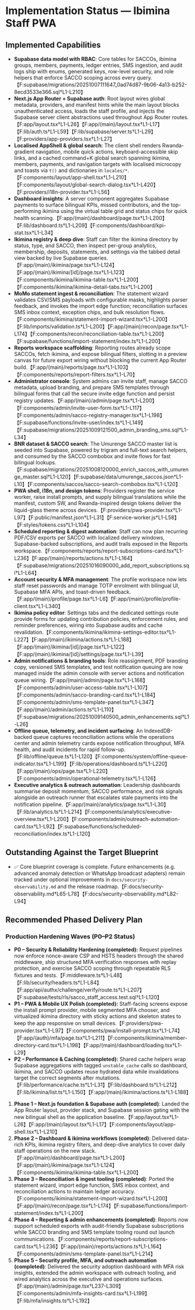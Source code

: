 # Implementation Status — Ibimina Staff PWA

## Implemented Capabilities

- **Supabase data model with RBAC**: Core tables for SACCOs, ibimina groups,
  members, payments, ledger entries, SMS ingestion, and audit logs ship with
  enums, generated keys, row-level security, and role helpers that enforce SACCO
  scoping across every
  query.【F:supabase/migrations/20251007111647_0ad74d87-9b06-4a13-b252-8ecd3533e366.sql†L1-L210】
- **Next.js App Router + Supabase auth**: Root layout wires global metadata,
  providers, and manifest hints while the main layout blocks unauthenticated
  access, loads the staff profile, and injects the Supabase server client
  abstractions used throughout App Router
  routes.【F:app/layout.tsx†L1-L26】【F:app/(main)/layout.tsx†L1-L17】【F:lib/auth.ts†L1-L59】【F:lib/supabase/server.ts†L1-L29】【F:providers/app-providers.tsx†L1-L27】
- **Localised AppShell & global search**: The client shell renders
  Rwanda-gradient navigation, mobile quick actions, keyboard-accessible skip
  links, and a cached command+K global search spanning ikimina, members,
  payments, and navigation targets with localised microcopy and toasts via `t()`
  and dictionaries in
  `locales/*`.【F:components/layout/app-shell.tsx†L1-L210】【F:components/layout/global-search-dialog.tsx†L1-L420】【F:providers/i18n-provider.tsx†L1-L56】
- **Dashboard insights**: A server component aggregates Supabase payments to
  surface bilingual KPIs, missed contributors, and the top-performing ikimina
  using the virtual table grid and status chips for quick health
  scanning.【F:app/(main)/dashboard/page.tsx†L1-L200】【F:lib/dashboard.ts†L1-L209】【F:components/dashboard/kpi-stat.tsx†L1-L34】
- **Ikimina registry & deep dive**: Staff can filter the ikimina directory by
  status, type, and SACCO, then inspect per-group analytics, membership,
  deposits, statements, and settings via the tabbed detail view backed by live
  Supabase
  queries.【F:app/(main)/ikimina/page.tsx†L1-L124】【F:app/(main)/ikimina/[id]/page.tsx†L1-L123】【F:components/ikimina/ikimina-table.tsx†L1-L200】【F:components/ikimina/ikimina-detail-tabs.tsx†L1-L200】
- **MoMo statement ingest & reconciliation**: The statement wizard validates
  CSV/SMS payloads with configurable masks, highlights parser feedback, and
  invokes the import edge function; reconciliation surfaces SMS inbox context,
  exception chips, and bulk resolution
  flows.【F:components/ikimina/statement-import-wizard.tsx†L1-L200】【F:lib/imports/validation.ts†L1-L200】【F:app/(main)/recon/page.tsx†L1-L174】【F:components/recon/reconciliation-table.tsx†L1-L200】【F:supabase/functions/import-statement/index.ts†L1-L200】
- **Reports workspace scaffolding**: Reporting routes already scope SACCOs,
  fetch ikimina, and expose bilingual filters, slotting in a preview canvas for
  future export wiring without blocking the current App Router
  build.【F:app/(main)/reports/page.tsx†L1-L103】【F:components/reports/report-filters.tsx†L1-L70】
- **Administrator console**: System admins can invite staff, manage SACCO
  metadata, upload branding, and prepare SMS templates through bilingual forms
  that call the secure invite edge function and persist registry
  updates.【F:app/(main)/admin/page.tsx†L1-L200】【F:components/admin/invite-user-form.tsx†L1-L117】【F:components/admin/sacco-registry-manager.tsx†L1-L198】【F:supabase/functions/invite-user/index.ts†L1-L149】【F:supabase/migrations/20251009121500_admin_branding_sms.sql†L1-L34】
- **BNR dataset & SACCO search**: The Umurenge SACCO master list is seeded into
  Supabase, powered by trigram and full-text search helpers, and consumed by the
  SACCO combobox and invite flows for fast bilingual
  lookups.【F:supabase/migrations/20251008120000_enrich_saccos_with_umurenge_master.sql†L1-L120】【F:supabase/data/umurenge_saccos.json†L1-L10】【F:components/saccos/sacco-search-combobox.tsx†L1-L120】
- **PWA shell, i18n, and design tokens**: Providers register the service worker,
  raise install prompts, and supply bilingual translations while the manifest,
  custom SW, and Rwanda-inspired design tokens deliver the liquid-glass theme
  across
  devices.【F:providers/pwa-provider.tsx†L1-L97】【F:public/manifest.json†L1-L31】【F:service-worker.js†L1-L58】【F:styles/tokens.css†L1-L104】
- **Scheduled reporting & digest automation**: Staff can now plan recurring
  PDF/CSV exports per SACCO with localized delivery windows, Supabase-backed
  subscriptions, and audit trails exposed in the Reports
  workspace.【F:components/reports/report-subscriptions-card.tsx†L1-L236】【F:app/(main)/reports/actions.ts†L1-L164】【F:supabase/migrations/20251016090000_add_report_subscriptions.sql†L1-L64】
- **Account security & MFA management**: The profile workspace now lets staff
  reset passwords and manage TOTP enrolment with bilingual UI, Supabase MFA
  APIs, and toast-driven
  feedback.【F:app/(main)/profile/page.tsx†L1-L6】【F:app/(main)/profile/profile-client.tsx†L1-L340】
- **Ikimina policy editor**: Settings tabs and the dedicated settings route
  provide forms for updating contribution policies, enforcement rules, and
  reminder preferences, wiring into Supabase audits and cache
  revalidation.【F:components/ikimina/ikimina-settings-editor.tsx†L1-L227】【F:app/(main)/ikimina/actions.ts†L1-L188】【F:app/(main)/ikimina/[id]/page.tsx†L1-L122】【F:app/(main)/ikimina/[id]/settings/page.tsx†L1-L39】
- **Admin notifications & branding tools**: Role reassignment, PDF branding
  copy, versioned SMS templates, and test notification queuing are now managed
  inside the admin console with server actions and notification queue
  wiring.【F:app/(main)/admin/page.tsx†L1-L168】【F:components/admin/user-access-table.tsx†L1-L107】【F:components/admin/sacco-branding-card.tsx†L1-L184】【F:components/admin/sms-template-panel.tsx†L1-L347】【F:app/(main)/admin/actions.ts†L1-L110】【F:supabase/migrations/20251009140500_admin_enhancements.sql†L1-L26】
- **Offline queue, telemetry, and incident surfacing**: An IndexedDB-backed
  queue captures reconciliation actions while the operations center and admin
  telemetry cards expose notification throughput, MFA health, and audit
  incidents for rapid
  follow-up.【F:lib/offline/queue.ts†L1-L120】【F:components/system/offline-queue-indicator.tsx†L1-L199】【F:lib/operations/dashboard.ts†L1-L220】【F:app/(main)/ops/page.tsx†L1-L220】【F:components/admin/operational-telemetry.tsx†L1-L126】
- **Executive analytics & outreach automation**: Leadership dashboards summarise
  deposit momentum, SACCO performance, and risk signals alongside an outreach
  runner that escalates stale payments into the notification
  pipeline.【F:app/(main)/analytics/page.tsx†L1-L30】【F:lib/analytics.ts†L1-L214】【F:components/analytics/executive-overview.tsx†L1-L200】【F:components/admin/outreach-automation-card.tsx†L1-L92】【F:supabase/functions/scheduled-reconciliation/index.ts†L1-L120】

## Outstanding Against the Target Blueprint

- ✅ Core blueprint coverage is complete. Future enhancements (e.g. advanced
  anomaly detection or WhatsApp broadcast adapters) remain tracked under
  optional improvements in `docs/security-observability.md` and the release
  roadmap.【F:docs/security-observability.md†L65-L78】【F:docs/security-observability.md†L82-L94】

## Recommended Phased Delivery Plan

### Production Hardening Waves (P0–P2 Status)

- **P0 – Security & Reliability Hardening (completed):** Request pipelines now
  enforce nonce-aware CSP and HSTS headers through the shared middleware, ship
  structured MFA verification responses with replay protection, and exercise
  SACCO scoping through repeatable RLS fixtures and
  tests.【F:middleware.ts†L1-L48】【F:lib/security/headers.ts†L1-L84】【F:app/api/authx/challenge/verify/route.ts†L1-L207】【F:supabase/tests/rls/sacco_staff_access.test.sql†L1-L120】
- **P1 – PWA & Mobile UX Polish (completed):** Staff-facing screens expose the
  install prompt provider, mobile segmented MFA chooser, and virtualized ikimina
  directory with sticky actions and skeleton states to keep the app responsive
  on small
  devices.【F:providers/pwa-provider.tsx†L1-L97】【F:components/pwa/install-prompt.tsx†L1-L74】【F:app/(auth)/mfa/page.tsx†L1-L211】【F:components/ikimina/member-directory-card.tsx†L1-L198】【F:app/(main)/dashboard/loading.tsx†L1-L29】
- **P2 – Performance & Caching (completed):** Shared cache helpers wrap Supabase
  aggregations with tagged `unstable_cache` calls so dashboard, ikimina, and
  SACCO updates reuse hydrated data while invalidations target the correct
  segments after
  mutations.【F:lib/performance/cache.ts†L1-L31】【F:lib/dashboard.ts†L1-L212】【F:lib/ikimina/list.ts†L1-L150】【F:app/(main)/ikimina/actions.ts†L1-L188】

1. **Phase 1 – Next.js foundation & Supabase auth (completed)**: Landed the App
   Router layout, provider stack, and Supabase session gating with the new
   bilingual shell as the application
   baseline.【F:app/layout.tsx†L1-L26】【F:app/(main)/layout.tsx†L1-L17】【F:components/layout/app-shell.tsx†L1-L210】
2. **Phase 2 – Dashboard & ikimina workflows (completed)**: Delivered data-rich
   KPIs, ikimina registry filters, and deep-dive analytics to cover daily staff
   operations on the new
   stack.【F:app/(main)/dashboard/page.tsx†L1-L200】【F:app/(main)/ikimina/page.tsx†L1-L124】【F:components/ikimina/ikimina-table.tsx†L1-L200】
3. **Phase 3 – Reconciliation & ingest tooling (completed)**: Ported the
   statement wizard, import edge function, SMS inbox context, and reconciliation
   actions to maintain ledger
   accuracy.【F:components/ikimina/statement-import-wizard.tsx†L1-L200】【F:app/(main)/recon/page.tsx†L1-L174】【F:supabase/functions/import-statement/index.ts†L1-L200】
4. **Phase 4 – Reporting & admin enhancements (completed)**: Reports now support
   scheduled exports with audit-friendly Supabase subscriptions while SACCO
   branding and SMS template tooling round out launch
   communications.【F:components/reports/report-subscriptions-card.tsx†L1-L236】【F:app/(main)/reports/actions.ts†L1-L164】【F:components/admin/sms-template-panel.tsx†L1-L214】
5. **Phase 5 – Security profile, MFA, and outreach automation (completed)**:
   Delivered the security adoption dashboard with MFA risk insights, extended
   the admin workspace with outreach tooling, and wired analytics across the
   executive and operations
   surfaces.【F:app/(main)/admin/page.tsx†L237-L309】【F:components/admin/mfa-insights-card.tsx†L1-L199】【F:lib/mfa/insights.ts†L1-L192】
